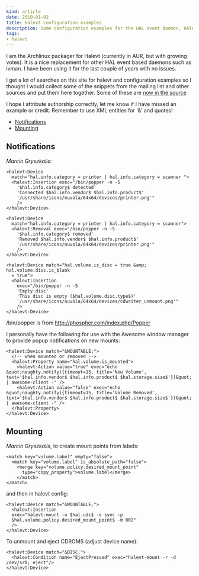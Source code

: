 ```yaml
---
kind: article
date: 2010-01-02
title: Halevt configuration examples
description: Some configuration examples for the HAL event daemon, Halevt
tags:
- halevt
---
```

I am the Archlinux packager for Halevt (currently in AUR, but with
growing votes). It is a nice replacement for other HAL event based
daemons such as ivman. I have been using it for the last couple of years
with no issues.

I get a lot of searches on this site for halevt and configuration
examples so I thought I would collect some of the snippets from the
mailing list and other sources and put them here together. Some of these
are [now in the
source](http://cvs.savannah.gnu.org/viewvc/halevt/halevt/examples/)

I hope I attribute authorship correctly, let me know if I have missed an
example or credit. Remember to use XML entities for '&' and quotes!

- [Notifications](#notifications)
- [Mounting](#mounting)

## Notifications

_Marcin Gryszkalis_:

    <halevt:Device
      match="hal.info.category = printer | hal.info.category = scanner ">
      <halevt:Insertion exec="/bin/popper -n -5
        '$hal.info.category$ detected'
        'Connected $hal.info.vendor$ $hal.info.product$'
        '/usr/share/icons/nuvola/64x64/devices/printer.png'"
        />
    </halevt:Device>

    <halevt:Device
      match="hal.info.category = printer | hal.info.category = scanner">
      <halevt:Removal exec="/bin/popper -n -5
        '$hal.info.category$ removed'
        'Removed $hal.info.vendor$ $hal.info.product$'
        '/usr/share/icons/nuvola/64x64/devices/printer.png'"
        />
    </halevt:Device>

    <halevt:Device match="hal.volume.is_disc = true &amp; hal.volume.disc.is_blank
      = true">
      <halevt:Insertion
        exec="/bin/popper -n -5
        'Empty disc'
        'This disc is empty ($hal.volume.disc.type$)'
        '/usr/share/icons/nuvola/64x64/devices/cdwriter_unmount.png'" 
        />
    </halevt:Device>

/bin/popper is from http://phospher.com/index.php/Popper

I personally have the following for use with the Awesome window manager
to provide popup notifications on new mounts:

    <halevt:Device match="&MOUNTABLE;">
      <!-- when mounted or removed -->
      <halevt:Property name="hal.volume.is_mounted">
        <halevt:Action value="true" exec="echo &quot;naughty.notify({timeout=15, title='New Volume', text='$hal.info.vendor$ $hal.info.product$ $hal.storage.size$'})&quot; | awesome-client -" />
        <halevt:Action value="false" exec="echo &quot;naughty.notify({timeout=15, title='Volume Removed', text='$hal.info.vendor$ $hal.info.product$ $hal.storage.size$'})&quot; | awesome-client -" />
      </halevt:Property>
    </halevt:Device>

## Mounting

_Marcin Gryszkalis_, to create mount points from labels:

    <match key="volume.label" empty="false">
      <match key="volume.label" is_absolute_path="false">
        <merge key="volume.policy.desired_mount_point"
          type="copy_property">volume.label</merge>
        </match>
    </match>

and then in halevt config:

    <halevt:Device match="&MOUNTABLE;">
      <halevt:Insertion
      exec="halevt-mount -u $hal.udi$ -o sync -p
      $hal.volume.policy.desired_mount_point$ -m 002"
      />
    </halevt:Device>

To unmount and eject CDROMS (adjust device name):

    <halevt:Device match="&DISC;">
      <halevt:Condition name="EjectPressed" exec="halevt-mount -r -d /dev/sr0; eject"/>
    </halevt:Device>
